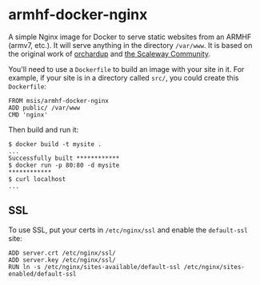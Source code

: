 armhf-docker-nginx
===================

A simple Nginx image for Docker to serve static websites from an ARMHF (armv7, etc.). It will serve anything in the directory `/var/www`.
It is based on the original work of [orchardup](https://github.com/orchardup/docker-nginx) and [the Scaleway Community](https://github.com/scaleway-community/scaleway-nginx).

You'll need to use a `Dockerfile` to build an image with your site in it. For example, if your site is in a directory called `src/`, you could create this `Dockerfile`:

    FROM msis/armhf-docker-nginx
    ADD public/ /var/www
    CMD 'nginx'

Then build and run it:

    $ docker build -t mysite .
    ...
    Successfully built ************
    $ docker run -p 80:80 -d mysite
    ************
    $ curl localhost
    ...

SSL
---

To use SSL, put your certs in `/etc/nginx/ssl` and enable the `default-ssl` site:

    ADD server.crt /etc/nginx/ssl/
    ADD server.key /etc/nginx/ssl/
    RUN ln -s /etc/nginx/sites-available/default-ssl /etc/nginx/sites-enabled/default-ssl


